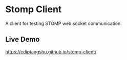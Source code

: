 # Stomp Client
A client for testing STOMP web socket communication.
## Live Demo
https://cdiptangshu.github.io/stomp-client/